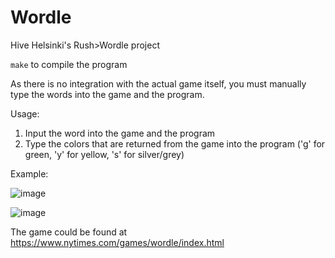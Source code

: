# Wordle
Hive Helsinki's Rush>Wordle project

`make` to compile the program

As there is no integration with the actual game itself, you must manually type the words into the game and the program.

Usage:
  1. Input the word into the game and the program
  2. Type the colors that are returned from the game into the program ('g' for green, 'y' for yellow, 's' for silver/grey)

Example:

![image](https://user-images.githubusercontent.com/78841468/156340224-4b985aba-257a-488d-951d-9d0ca5e92888.png)


![image](https://user-images.githubusercontent.com/78841468/156340469-b209c9a2-d463-4eb4-ac5f-bce8fa0d0c96.png)


The game could be found at https://www.nytimes.com/games/wordle/index.html
